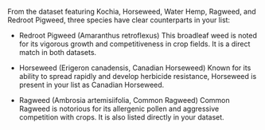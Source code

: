 From the dataset featuring Kochia, Horseweed, Water Hemp, Ragweed, and Redroot Pigweed, three species have clear counterparts in your list:

- Redroot Pigweed (Amaranthus retroflexus)
This broadleaf weed is noted for its vigorous growth and competitiveness in crop fields. It is a direct match in both datasets.

- Horseweed (Erigeron canadensis, Canadian Horseweed)
Known for its ability to spread rapidly and develop herbicide resistance, Horseweed is present in your list as Canadian Horseweed.

- Ragweed (Ambrosia artemisiifolia, Common Ragweed)
Common Ragweed is notorious for its allergenic pollen and aggressive competition with crops. It is also listed directly in your dataset.